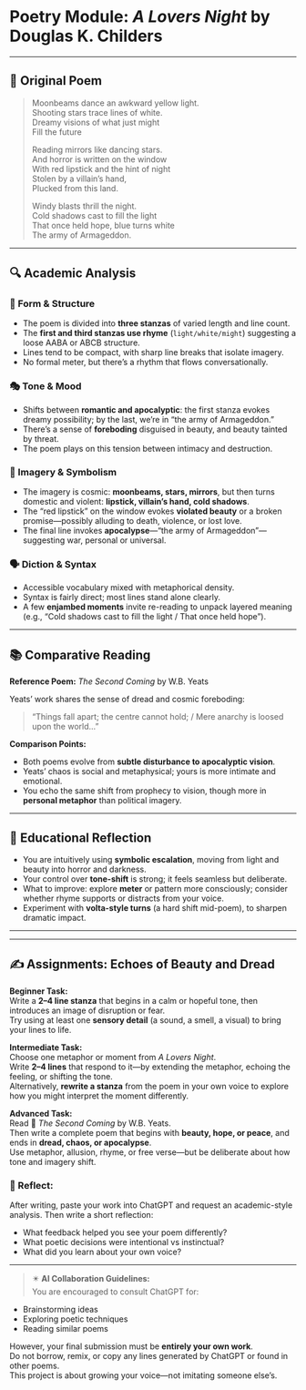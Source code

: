 
# Poetry Module: *A Lovers Night* by Douglas K. Childers

---

## 📜 Original Poem

> Moonbeams dance an awkward yellow light.  
> Shooting stars trace lines of white.  
> Dreamy visions of what just might  
> Fill the future  
>  
> Reading mirrors like dancing stars.  
> And horror is written on the window  
> With red lipstick and the hint of night  
> Stolen by a villain’s hand,  
> Plucked from this land.  
>  
> Windy blasts thrill the night.  
> Cold shadows cast to fill the light  
> That once held hope, blue turns white  
> The army of Armageddon.

---

## 🔍 Academic Analysis

### 🔧 Form & Structure

- The poem is divided into **three stanzas** of varied length and line count.
- The **first and third stanzas use rhyme** (`light/white/might`) suggesting a loose AABA or ABCB structure.
- Lines tend to be compact, with sharp line breaks that isolate imagery.
- No formal meter, but there’s a rhythm that flows conversationally.

### 🎭 Tone & Mood

- Shifts between **romantic and apocalyptic**: the first stanza evokes dreamy possibility; by the last, we’re in “the army of Armageddon.”
- There’s a sense of **foreboding** disguised in beauty, and beauty tainted by threat.
- The poem plays on this tension between intimacy and destruction.

### 🎨 Imagery & Symbolism

- The imagery is cosmic: **moonbeams, stars, mirrors**, but then turns domestic and violent: **lipstick, villain’s hand, cold shadows**.
- The “red lipstick” on the window evokes **violated beauty** or a broken promise—possibly alluding to death, violence, or lost love.
- The final line invokes **apocalypse**—“the army of Armageddon”—suggesting war, personal or universal.

### 🗣️ Diction & Syntax

- Accessible vocabulary mixed with metaphorical density.
- Syntax is fairly direct; most lines stand alone clearly.
- A few **enjambed moments** invite re-reading to unpack layered meaning (e.g., “Cold shadows cast to fill the light / That once held hope”).

---

## 📚 Comparative Reading

**Reference Poem:** *The Second Coming* by W.B. Yeats

Yeats’ work shares the sense of dread and cosmic foreboding:
> “Things fall apart; the centre cannot hold; / Mere anarchy is loosed upon the world...”

**Comparison Points:**
- Both poems evolve from **subtle disturbance to apocalyptic vision**.
- Yeats’ chaos is social and metaphysical; yours is more intimate and emotional.
- You echo the same shift from prophecy to vision, though more in **personal metaphor** than political imagery.

---

## 🧠 Educational Reflection

- You are intuitively using **symbolic escalation**, moving from light and beauty into horror and darkness.
- Your control over **tone-shift** is strong; it feels seamless but deliberate.
- What to improve: explore **meter** or pattern more consciously; consider whether rhyme supports or distracts from your voice.
- Experiment with **volta-style turns** (a hard shift mid-poem), to sharpen dramatic impact.

---

---

## ✍️ Assignments: Echoes of Beauty and Dread

**Beginner Task:**  
Write a **2–4 line stanza** that begins in a calm or hopeful tone, then introduces an image of disruption or fear.  
Try using at least one **sensory detail** (a sound, a smell, a visual) to bring your lines to life.

**Intermediate Task:**  
Choose one metaphor or moment from *A Lovers Night*.  
Write **2–4 lines** that respond to it—by extending the metaphor, echoing the feeling, or shifting the tone.  
Alternatively, **rewrite a stanza** from the poem in your own voice to explore how you might interpret the moment differently.

**Advanced Task:**  
Read 📖 *The Second Coming* by W.B. Yeats.  
Then write a complete poem that begins with **beauty, hope, or peace**, and ends in **dread, chaos, or apocalypse**.  
Use metaphor, allusion, rhyme, or free verse—but be deliberate about how tone and imagery shift.

### 🧠 Reflect:
After writing, paste your work into ChatGPT and request an academic-style analysis. Then write a short reflection:

- What feedback helped you see your poem differently?
- What poetic decisions were intentional vs instinctual?
- What did you learn about your own voice?

---

> ✴️ **AI Collaboration Guidelines:**  
You are encouraged to consult ChatGPT for:
- Brainstorming ideas
- Exploring poetic techniques
- Reading similar poems

However, your final submission must be **entirely your own work**.  
Do not borrow, remix, or copy any lines generated by ChatGPT or found in other poems.  
This project is about growing your voice—not imitating someone else’s.
